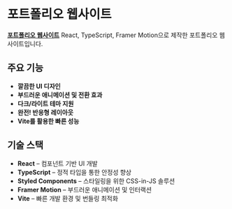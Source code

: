 # 포트폴리오 웹사이트

**[포트폴리오 웹사이트](https://jiyun0.netlify.app/)**
React, TypeScript, Framer Motion으로 제작한 포트폴리오 웹사이트입니다.

## 주요 기능

- **깔끔한 UI 디자인**
- **부드러운 애니메이션 및 전환 효과**
- **다크/라이트 테마 지원**
- **완전! 반응형 레이아웃**
- **Vite를 활용한 빠른 성능**

## 기술 스택

- **React** – 컴포넌트 기반 UI 개발
- **TypeScript** – 정적 타입을 통한 안정성 향상
- **Styled Components** – 스타일링을 위한 CSS-in-JS 솔루션
- **Framer Motion** – 부드러운 애니메이션 및 인터랙션
- **Vite** – 빠른 개발 환경 및 번들링 최적화







